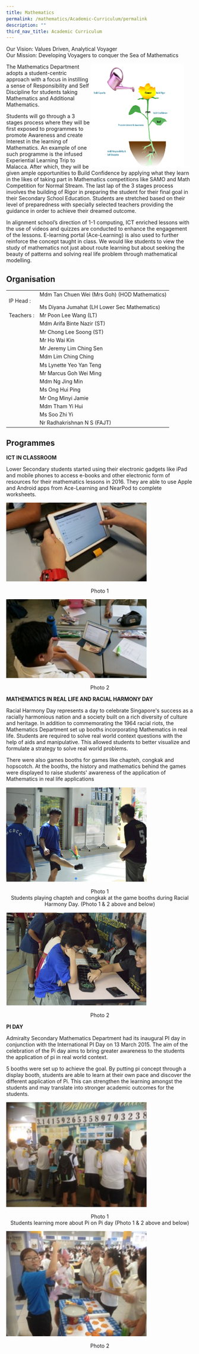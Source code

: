 ```yaml
---
title: Mathematics
permalink: /mathematics/Academic-Curriculum/permalink
description: ""
third_nav_title: Academic Curriculum
---
```

Our Vision: Values Driven, Analytical Voyager <br>
Our Mission: Developing Voyagers to conquer the Sea of Mathematics

<img src="/images/math1.png" style="width:250px;height:280px;margin-right:25px;" align = "right">

	
The Mathematics Department adopts a student-centric approach with a focus in instilling a sense of Responsibility and Self Discipline for students taking Mathematics and Additional Mathematics. 

Students will go through a 3 stages process where they will be first exposed to programmes to promote Awareness and create Interest in the learning of Mathematics. An example of one such programme is the infused Experiential Learning Trip to Malacca. After which, they will be given ample opportunities to Build Confidence by applying what they learn in the likes of taking part in Mathematics competitions like SAMO and Math Competition for Normal Stream. The last lap of the 3 stages process involves the building of Rigor in preparing the student for their final goal in their Secondary School Education. Students are stretched based on their level of preparedness with specially selected teachers providing the guidance in order to achieve their dreamed outcome.  

In alignment school’s direction of 1-1 computing, ICT enriched lessons with the use of videos and quizzes are conducted to enhance the engagement of the lessons. E-learning portal (Ace-Learning) is also used to further reinforce the concept taught in class. We would like students to view the study of mathematics not just about route learning but about seeking the beauty of patterns and solving real life problem through mathematical modelling.


Organisation
------------

|  |  |
|---|---|
| IP Head        :  | Mdm Tan Chuen Wei (Mrs Goh) (HOD Mathematics)<br><br>Ms Diyana Jumahat (LH Lower Sec Mathematics) |
| Teachers      : | Mr Poon Lee Wang (LT) |
|  | Mdm Arifa Binte Nazir (ST) |
|  | Mr Chong Lee Soong (ST) |
|  | Mr Ho Wai Kin |
|  | Mr Jeremy Lim Ching Sen |
|  | Mdm Lim Ching Ching |
|  | Ms Lynette Yeo Yan Teng |
|  | Mr Marcus Goh Wei Ming |
|  |  Mdm Ng Jing Min |
|  | Ms Ong Hui Ping |
|  | Mr Ong Minyi Jamie |
|  | Mdm Tham Yi Hui |
|  |  Ms Soo Zhi Yi |
|  | Nr Radhakrishnan N S (FAJT) |

Programmes
----------

**ICT IN CLASSROOM**

Lower Secondary students started using their electronic gadgets like iPad and mobile phones to access e-books and other electronic form of resources for their mathematics lessons in 2016. They are able to use Apple and Android apps from Ace-Learning and NearPod to complete worksheets. 

<img src="/images/math2.png"
		 style="width:75%">

<p style="text-align: center;">Photo 1</p>

<img src="/images/math3.png"
		 style="width:75%">

<p style="text-align: center;">Photo 2</p>

**MATHEMATICS IN REAL LIFE AND RACIAL HARMONY DAY**

Racial Harmony Day represents a day to celebrate Singapore's success as a racially harmonious nation and a society built on a rich diversity of culture and heritage. In addition to commemorating the 1964 racial riots, the Mathematics Department set up booths incorporating Mathematics in real life. Students are required to solve real world context questions with the help of aids and manipulative. This allowed students to better visualize and formulate a strategy to solve real world problems. 

There were also games booths for games like chapteh, congkak and hopscotch. At the booths, the history and mathematics behind the games were displayed to raise students' awareness of the application of Mathematics in real life applications

<img src="/images/math4.png"
		 style="width:75%">

<p style="text-align: center;">Photo 1<br>Students playing chapteh and congkak at the game booths during Racial Harmony Day. (Photo 1 & 2 above and below)</p>

<img src="/images/math5.png"
		 style="width:75%">

<p style="text-align: center;">Photo 2</p>

**PI DAY**

Admiralty Secondary Mathematics Department had its inaugural PI day in conjunction with the International PI Day on 13 March 2015. The aim of the celebration of the Pi day aims to bring greater awareness to the students the application of pi in real world context.

5 booths were set up to achieve the goal. By putting pi concept through a display booth, students are able to learn at their own pace and discover the different application of Pi. This can strengthen the learning amongst the students and may translate into stronger academic outcomes for the students.

<img src="/images/math6.png"
		 style="width:75%">

<p style="text-align: center;">Photo 1<br>Students learning more about Pi on Pi day (Photo 1 & 2 above and below)</p>

<img src="/images/math7.png"
		 style="width:75%">

<p style="text-align: center;">Photo 2</p>